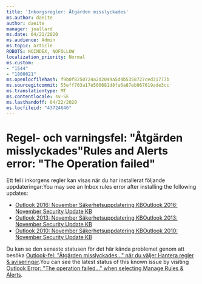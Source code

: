 ```yaml
---
title: 'Inkorgsregler: Åtgärden misslyckades'
ms.author: daeite
author: daeite
manager: joallard
ms.date: 04/21/2020
ms.audience: Admin
ms.topic: article
ROBOTS: NOINDEX, NOFOLLOW
localization_priority: Normal
ms.custom:
- "1544"
- "1800021"
ms.openlocfilehash: f9b0f8250724a2d2049a5d4b5358727ced31777b
ms.sourcegitcommit: 55eff703a17e500681d8fa6a87eb067019ade3cc
ms.translationtype: MT
ms.contentlocale: sv-SE
ms.lasthandoff: 04/22/2020
ms.locfileid: "43724646"
---
```

# <a name="rules-and-alerts-error-the-operation-failed"></a><span data-ttu-id="05211-102">Regel- och varningsfel: "Åtgärden misslyckades"</span><span class="sxs-lookup"><span data-stu-id="05211-102">Rules and Alerts error: "The Operation failed"</span></span>

<span data-ttu-id="05211-103">Ett fel i inkorgens regler kan visas när du har installerat följande uppdateringar:</span><span class="sxs-lookup"><span data-stu-id="05211-103">You may see an Inbox rules error after installing the following updates:</span></span>

- [<span data-ttu-id="05211-104">Outlook 2016: November Säkerhetsuppdatering KB</span><span class="sxs-lookup"><span data-stu-id="05211-104">Outlook 2016: November Security Update KB</span></span>](https://support.microsoft.com/help/4461506)
- [<span data-ttu-id="05211-105">Outlook 2013: November Säkerhetsuppdatering KB</span><span class="sxs-lookup"><span data-stu-id="05211-105">Outlook 2013: November Security Update KB</span></span>](https://support.microsoft.com/help/4461486)
- [<span data-ttu-id="05211-106">Outlook 2010: November Säkerhetsuppdatering KB</span><span class="sxs-lookup"><span data-stu-id="05211-106">Outlook 2010: November Security Update KB</span></span>](https://support.microsoft.com/help/4461585)

<span data-ttu-id="05211-107">Du kan se den senaste statusen för det här kända problemet genom att besöka [Outlook-fel: "Åtgärden misslyckades..." när du väljer Hantera regler & aviseringar](https://support.office.com/article/Outlook-Error-The-operation-failed-when-selecting-Manage-Rules-Alerts-64b6ff77-98c2-4564-9cbf-25bd8e17fb8b%20).</span><span class="sxs-lookup"><span data-stu-id="05211-107">You can see the latest status of this known issue by visiting [Outlook Error: "The operation failed..." when selecting Manage Rules & Alerts](https://support.office.com/article/Outlook-Error-The-operation-failed-when-selecting-Manage-Rules-Alerts-64b6ff77-98c2-4564-9cbf-25bd8e17fb8b%20).</span></span>